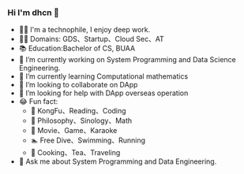 ### Hi I'm dhcn 👋

- 👨‍💻 I'm a technophile, I enjoy deep work.
- 👨‍💼 Domains: GDS、Startup、Cloud Sec、AT
- 📚 Education:Bachelor of CS, BUAA
- 🔭 I’m currently working on System Programming  and Data Science Engineering.
- 🌱 I’m currently learning Computational mathematics
- 👯 I’m looking to collaborate on DApp
- 🤔 I’m looking for help with DApp overseas operation
- 😂 Fun fact:
  - 🧑 KongFu、Reading、Coding
  - 📖 Philosophy、Sinology、Math
  - 🎥 Movie、Game、Karaoke
  - 🏊 Free Dive、Swimming、Running
  - 🍵 Cooking、Tea、Traveling
- 💬 Ask me about System Programming and Data Engineering.
<!--
**dhcn/dhcn** is a ✨ _special_ ✨ repository because its `README.md` (this file) appears on your GitHub profile.

Here are some ideas to get you started:





- 📫 How to reach me: ...
- 😄 Pronouns: ...
 ...
-->
